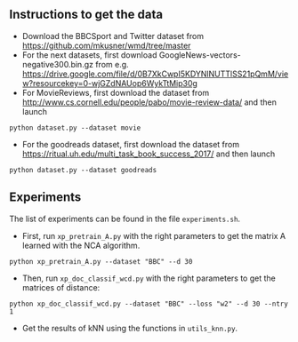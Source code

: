 ## Instructions to get the data

- Download the BBCSport and Twitter dataset from https://github.com/mkusner/wmd/tree/master
- For the next datasets, first download GoogleNews-vectors-negative300.bin.gz from e.g. https://drive.google.com/file/d/0B7XkCwpI5KDYNlNUTTlSS21pQmM/view?resourcekey=0-wjGZdNAUop6WykTtMip30g
- For MovieReviews, first download the dataset from http://www.cs.cornell.edu/people/pabo/movie-review-data/ and then launch
```
python dataset.py --dataset movie
```
- For the goodreads dataset, first download the dataset from https://ritual.uh.edu/multi_task_book_success_2017/ and then launch
```
python dataset.py --dataset goodreads
```


## Experiments

The list of experiments can be found in the file `experiments.sh`.

- First, run `xp_pretrain_A.py` with the right parameters to get the matrix A learned with the NCA algorithm.
```
python xp_pretrain_A.py --dataset "BBC" --d 30
```
- Then, run `xp_doc_classif_wcd.py` with the right parameters to get the matrices of distance:
```
python xp_doc_classif_wcd.py --dataset "BBC" --loss "w2" --d 30 --ntry 1
```
<!-- - Run `xp_doc_classif.py` with the right parameters to get the matrices of distance:
```
python xp_doc_classif.py --pbar --loss "rsw" --n_projs 500 --dataset "BBC" --ntry 1 --rho1 0.0005 --rho2 0.0005 --inner_iter 10
``` -->
- Get the results of kNN using the functions in `utils_knn.py`.

